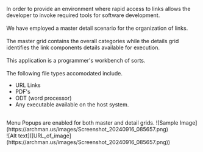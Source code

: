 In order to provide an environment where rapid access to links allows the developer to invoke required tools for software development.<br><br> We have employed a master detail scenario for the organization of links.<br><br>
The master grid contains the overall categories while the details grid identifies the link components details available for execution.<br><br>
This application is a programmer's workbench of sorts.  
<br>The following file types accomodated include.
<ul><li>URL Links</li></li><li>PDF's</li><li>ODT (word processor)</li><li>Any executable available on the host system.</li></ul><br>Menu Popups are enabled for both master and detail grids.
![Sample Image](https://archman.us/images/Screenshot_20240916_085657.png)<br>
![Alt text]([URL_of_image](https://archman.us/images/Screenshot_20240916_085657.png))

